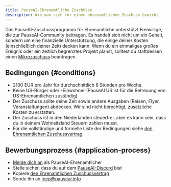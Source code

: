 ```yaml
---
title: PauseAI-Ehrenamtliche Zuschüsse
description: Wie man sich für einen ehrenamtlichen Zuschuss bewirbt
---
```


Das PauseAI-Zuschussprogramm für Ehrenamtliche unterstützt Freiwillige, die zur PauseAI-Community beitragen.
Es handelt sich nicht um ein Gehalt, sondern um eine finanzielle Unterstützung, die einige deiner Kosten (einschließlich deiner Zeit) decken kann.
Wenn du ein einmaliges großes Ereignis oder ein zeitlich begrenztes Projekt planst, solltest du stattdessen einen [Mikrozuschuss](/microgrants) beantragen.

## Bedingungen {#conditions}

- 2100 EUR pro Jahr für durchschnittlich 8 Stunden pro Woche.
- Keine US-Bürger oder -Einwohner (PauseAI US ist für die Betreuung von US-Ehrenamtlichen zuständig)
- Der Zuschuss sollte deine Zeit sowie andere Ausgaben (Reisen, Flyer, Veranstaltungen) abdecken. Wir sind nicht berechtigt, zusätzliche Kosten zu erstatten.
- Der Zuschuss ist in den Niederlanden steuerfrei, aber es kann sein, dass du in deinem Wohnsitzland Steuern zahlen musst.
- Für die vollständige und formelle Liste der Bedingungen siehe [den Ehrenamtlichen Zuschussvertrag](https://docs.google.com/document/d/1HHgKsEj1fEpMEcYZXnZQ41tuXMLvwcbXqgrX1f2JxZc/edit)

## Bewerbungsprozess {#application-process}

- [Melde dich an](https://airtable.com/appWPTGqZmUcs3NWu/pag7ztLh27Omj5s2n/form) als PauseAI-Ehrenamtlicher
- Stelle sicher, dass du auf dem [PauseAI-Discord](https://discord.gg/X9TYc3vs7j) bist
- Kopiere [den Ehrenamtlichen Zuschussvertrag](https://docs.google.com/document/d/1HHgKsEj1fEpMEcYZXnZQ41tuXMLvwcbXqgrX1f2JxZc/edit)
- Sende ihn an [joep@pauseai.info](mailto:joep@pauseai.info)